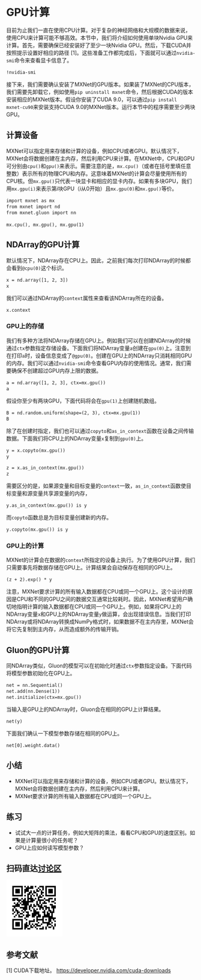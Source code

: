 # GPU计算

目前为止我们一直在使用CPU计算。对于复杂的神经网络和大规模的数据来说，使用CPU来计算可能不够高效。本节中，我们将介绍如何使用单块Nvidia GPU来计算。首先，需要确保已经安装好了至少一块Nvidia GPU。然后，下载CUDA并按照提示设置好相应的路径 [1]。这些准备工作都完成后，下面就可以通过`nvidia-smi`命令来查看显卡信息了。

```{.python .input  n=1}
!nvidia-smi
```

接下来，我们需要确认安装了MXNet的GPU版本。如果装了MXNet的CPU版本，我们需要先卸载它，例如使用`pip uninstall mxnet`命令，然后根据CUDA的版本安装相应的MXNet版本。假设你安装了CUDA 9.0，可以通过`pip install mxnet-cu90`来安装支持CUDA 9.0的MXNet版本。运行本节中的程序需要至少两块GPU。

## 计算设备

MXNet可以指定用来存储和计算的设备，例如CPU或者GPU。默认情况下，MXNet会将数据创建在主内存，然后利用CPU来计算。在MXNet中，CPU和GPU可分别由`cpu()`和`gpu()`来表示。需要注意的是，`mx.cpu()`（或者在括号里填任意整数）表示所有的物理CPU和内存。这意味着MXNet的计算会尽量使用所有的CPU核。但`mx.gpu()`只代表一块显卡和相应的显卡内存。如果有多块GPU，我们用`mx.gpu(i)`来表示第$i$块GPU（$i$从0开始）且`mx.gpu(0)`和`mx.gpu()`等价。

```{.python .input}
import mxnet as mx
from mxnet import nd
from mxnet.gluon import nn

mx.cpu(), mx.gpu(), mx.gpu(1)
```

## NDArray的GPU计算

默认情况下，NDArray存在CPU上。因此，之前我们每次打印NDArray的时候都会看到`@cpu(0)`这个标识。

```{.python .input  n=4}
x = nd.array([1, 2, 3])
x
```

我们可以通过NDArray的`context`属性来查看该NDArray所在的设备。

```{.python .input}
x.context
```

### GPU上的存储

我们有多种方法将NDArray存储在GPU上。例如我们可以在创建NDArray的时候通过`ctx`参数指定存储设备。下面我们将NDArray变量`a`创建在`gpu(0)`上。注意到在打印`a`时，设备信息变成了`@gpu(0)`。创建在GPU上的NDArray只消耗相同GPU的内存。我们可以通过`nvidia-smi`命令查看GPU内存的使用情况。通常，我们需要确保不创建超过GPU内存上限的数据。

```{.python .input  n=5}
a = nd.array([1, 2, 3], ctx=mx.gpu())
a
```

假设你至少有两块GPU，下面代码将会在`gpu(1)`上创建随机数组。

```{.python .input}
B = nd.random.uniform(shape=(2, 3), ctx=mx.gpu(1))
B
```

除了在创建时指定，我们也可以通过`copyto`和`as_in_context`函数在设备之间传输数据。下面我们将CPU上的NDArray变量`x`复制到`gpu(0)`上。

```{.python .input  n=7}
y = x.copyto(mx.gpu())
y
```

```{.python .input}
z = x.as_in_context(mx.gpu())
z
```

需要区分的是，如果源变量和目标变量的`context`一致，`as_in_context`函数使目标变量和源变量共享源变量的内存，

```{.python .input  n=8}
y.as_in_context(mx.gpu()) is y
```

而`copyto`函数总是为目标变量创建新的内存。

```{.python .input}
y.copyto(mx.gpu()) is y
```

### GPU上的计算

MXNet的计算会在数据的`context`所指定的设备上执行。为了使用GPU计算，我们只需要事先将数据存储在GPU上。计算结果会自动保存在相同的GPU上。

```{.python .input  n=9}
(z + 2).exp() * y
```

注意，MXNet要求计算的所有输入数据都在CPU或同一个GPU上。这个设计的原因是CPU和不同的GPU之间的数据交互通常比较耗时。因此，MXNet希望用户确切地指明计算的输入数据都在CPU或同一个GPU上。例如，如果将CPU上的NDArray变量`x`和GPU上的NDArray变量`y`做运算，会出现错误信息。当我们打印NDArray或将NDArray转换成NumPy格式时，如果数据不在主内存里，MXNet会将它先复制到主内存，从而造成额外的传输开销。

## Gluon的GPU计算

同NDArray类似，Gluon的模型可以在初始化时通过`ctx`参数指定设备。下面代码将模型参数初始化在GPU上。

```{.python .input  n=12}
net = nn.Sequential()
net.add(nn.Dense(1))
net.initialize(ctx=mx.gpu())
```

当输入是GPU上的NDArray时，Gluon会在相同的GPU上计算结果。

```{.python .input  n=13}
net(y)
```

下面我们确认一下模型参数存储在相同的GPU上。

```{.python .input  n=14}
net[0].weight.data()
```

## 小结

* MXNet可以指定用来存储和计算的设备，例如CPU或者GPU。默认情况下，MXNet会将数据创建在主内存，然后利用CPU来计算。
* MXNet要求计算的所有输入数据都在CPU或同一个GPU上。

## 练习

* 试试大一点的计算任务，例如大矩阵的乘法，看看CPU和GPU的速度区别。如果是计算量很小的任务呢？
* GPU上应如何读写模型参数？

## 扫码直达[讨论区](https://discuss.gluon.ai/t/topic/988)

![](../img/qr_use-gpu.svg)


## 参考文献

[1] CUDA下载地址。 https://developer.nvidia.com/cuda-downloads
